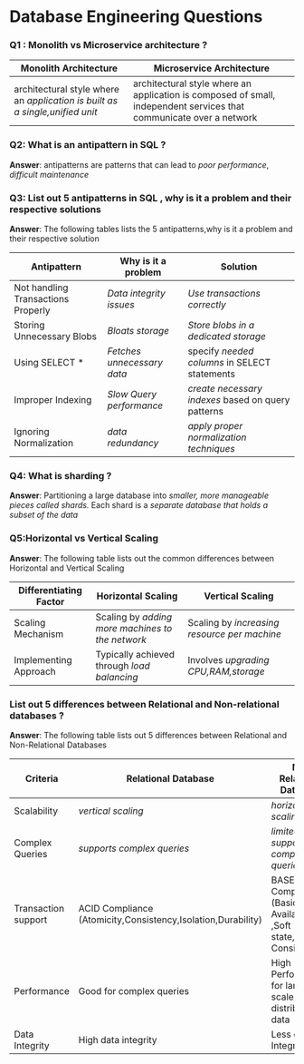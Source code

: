 # Database Engineering Questions

### Q1 : Monolith vs Microservice architecture ? 

| Monolith Architecture                                        | Microservice Architecture                                    |
| ------------------------------------------------------------ | ------------------------------------------------------------ |
| architectural style where an *application is built as a single,unified unit* | architectural style where an application is composed of small, independent services that communicate over a network |

###  Q2: What is an antipattern in SQL ? 

**Answer**: antipatterns are  patterns that can lead to *poor performance*, *difficult maintenance*

### Q3: List out 5 antipatterns in SQL , why is it a problem and  their respective solutions 

**Answer**: The following tables lists the 5 antipatterns,why is it a problem and their respective solution 

| Antipattern                        | Why is it a problem        | Solution                                           |
| ---------------------------------- | -------------------------- | -------------------------------------------------- |
| Not handling Transactions Properly | *Data integrity issues*    | *Use transactions correctly*                       |
| Storing Unnecessary Blobs          | *Bloats storage*           | *Store blobs in a dedicated storage*               |
| Using SELECT *                     | *Fetches unnecessary data* | specify *needed columns* in SELECT statements      |
| Improper Indexing                  | *Slow Query performance*   | *create necessary indexes* based on query patterns |
| Ignoring Normalization             | *data redundancy*          | *apply proper normalization techniques*            |

### Q4: What is sharding ? 

**Answer**: Partitioning a large database into *smaller, more manageable pieces called shards.* Each shard is a *separate database that holds a subset of the data*

### Q5:Horizontal vs Vertical Scaling 

**Answer**: The following table lists out the common differences between Horizontal and Vertical Scaling 

| Differentiating Factor | Horizontal Scaling                               | Vertical Scaling                             |
| ---------------------- | ------------------------------------------------ | -------------------------------------------- |
| Scaling Mechanism      | Scaling by *adding more machines to the network* | Scaling by *increasing resource per machine* |
| Implementing Approach  | Typically achieved through *load balancing*      | Involves *upgrading CPU,RAM,storage*         |

### List out 5 differences between Relational and Non-relational databases ? 

**Answer**: The following table lists out 5 differences between Relational and Non-Relational Databases

| Criteria            | Relational Database                                          | Non Relational Database                                      |
| ------------------- | ------------------------------------------------------------ | ------------------------------------------------------------ |
| Scalability         | *vertical scaling*                                           | *horizontal scaling*                                         |
| Complex Queries     | *supports complex queries*                                   | *limited support for complex queries*                        |
| Transaction support | ACID Compliance (Atomicity,Consistency,Isolation,Durability) | BASE Compliance (Basically Available ,Soft state,Eventual Consistency) |
| Performance         | Good for complex queries                                     | High Performance for large-scale distributed data            |
| Data Integrity      | High data integrity                                          | Less data Integrity                                          |

